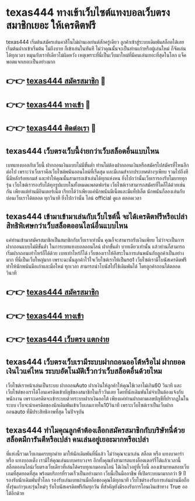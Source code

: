 # texas444 ทางเข้าเว็บไซต์แทงบอลเว็บตรง สมาชิกเยอะ ให้เครดิตฟรี

texas444 เริ่มต้นสมัครเล่นคาสิโนไม่ผ่านเอเย่นต์สักครู่เดียว ลูกค้าเข้าสู่ระบบเดิมพันสล็อตได้เลยเริ่มต้นฝากเข้าเริ่มต้น ไม่ถึงบาท ก็เข้าเล่นในทันที ไม่ว่าคุณนั้นจะเป็นท่านเก่าหรือผู้เล่นใหม่ ก็จัดเล่นได้ทุกเวลา หมุนกับเราทีเดียวไม่ผิดหวัง เหตุเพราะที่นี่เป็นเว็บมาใหม่ที่มีคนเล่นเยอะที่สุดในโลก แจ็คพอตแจกเยอะเป็นอย่างมาก

## 👉👉 [texas444 สมัครสมาชิก](https://bit.ly/3Ckzg5n) 🎰
## 👉👉 [texas444 ทางเข้า](https://bit.ly/3Ckzg5n) 🎰
## 👉👉 [texas444 ติดต่อเรา](https://bit.ly/3Ckzg5n) 🎰

## texas444 เว็บตรงเว็บนี้ง่ายกว่าเว็บสล็อตอื่นแบบไหน
เบทแทงบอลกับเว็บนี้ ฝากถอนเงินแบบไม่มีขั้นต่ำ ท่านไม่ต้องฝากถอนเงินหรือสมัครไปสมัครที่ไหนอีกต่อไป เพราะว่าเว็บเราคือเว็บไซต์พนันออนไลน์ที่เริ่ดสุด และมีเกมส์จากประเทศต่างๆเพียบ รวมไปถึงทีนี่มีหลักร้อยเกมส์ และทำให้คุณนั้นสามารถเข้าเล่นได้ทุกแห่งหน ยิ่งไปกว่านั้นเว็บเรารองรับโมบายทุกรุ่น เว็บไซต์เรารองรับได้ทุกรูปแบบในทั้งหมดแพลตฟอร์ม เว็บไซต์เราสามารถสมัครที่ใดก็ได้ด้วยเช่นกัน เพียงแต่ท่านมีอินเตอร์เน็ต เรียกได้ว่าเพียงแค่นักพนันมีเน็ตและมีแท็ปเล็ต นักพนันก็ลองเล่นกับบ่อนเว็บเราได้ตลอด ทุกวินาที ยิ่งไปกว่านั้น ไลน์ official ดูแล ตลอดเวลา

## texas444 เข้ามาเข้ามาเล่นกับเว็บไซต์นี้ จะได้เครดิตฟรีหรือเปล่า สิทธิพิเศษกว่าเว็บสล็อตออนไลน์อื่นแบบไหน
แค่ท่านเข้ามาสมัครสมาชิกเป็นสมาชิกกับเว็บเราเท่านั้น คุณก็จะสามารถรับเงินเพียบ ไม่ว่าจะเป็นการฝากถอนแบบไม่มีขั้นต่ำ ในการเบทแทงบอลออนไลน์ ฝากขั้นต่ำ บาทเดียวเท่านั้น แล้วท่านก็สามารถเริ่มฝากถอนเท่าไหร่ก็ได้ด้วย เบทเท่าไหร่ก็ได้ เว็บของเราให้อิสระในการเล่นพนันกับลูกค้าเป็นอย่างมาก ที่นี่เป็นเว็บใหญ่มาก เพราะฉะนั้นลูกค้าไว้ใจเว็บไซต์เราให้เป็นno1 เว็บไซต์เรามีโบนัสเครดิตฟรี ทำให้นักพนันมือเก่าและมือใหม่ ทุกเวลา สามารถนำโบนัสไปใช้เดิมพันได้ โดยลูกค้าถอนได้ตลอดวินาที

## 👉👉 [texas444 สมัครสมาชิก](https://bit.ly/3Ckzg5n)
## 👉👉 [texas444 ทางเข้า](https://bit.ly/3Ckzg5n)
## 👉👉 [texas444 เว็บตรง แตกง่าย](https://bit.ly/3Ckzg5n)

## texas444 เว็บตรงเว็บเรามีระบบฝากถอนออโต้หรือไม่ ฝากยอดเงินไวแค่ไหน ระบบอัตโนมัติเร็วกว่าเว็บสล็อตอื่นด้วยไหม
เว็บไซต์เราหน้าเล่นเป็นระบบ ฝากถอนAuto ฝากเงินให้ลูกค้าให้คุณใช้เวลาไม่เกิน60 วินาที และเว็บไซต์ของเราได้โอนเครดิตเข้าบัญชีของสมาชิกในเร็ววันเลย โดยที่นักเดิมพันไม่จำเป็นต้องแจ้งกับพนักงาน เพราะเครดิตจะเข้าระบบด้วยระบบฝากเงินออโต้ เพียงแค่ท่านฝากตามเลขบัญชีที่ปรากฏในในระบบ เว็บจะนำเครดิตของนักเดิมพันเข้าเว็บเกมภายใน10วินาที เพราะเว็บไซต์เราเป็นเว็บฝากถอนauto ที่มีประสิทธิภาพที่สุด ในปัจจุบัน

## texas444 ทำไมคุณลูกค้าต้องเลือกสมัครสมาชิกกับบริษัทนี่ด้วย สล็อตมีการันตีหรือเปล่า คนเล่นอยู่เยอะมากหรือเปล่า
ที่แห่งนี้รวมเว็บเกมครบทุกค่าย มาให้นักเดิมพันที่นี่แล้ว ไม่ว่าคุณจะมาเล่น สล็อต หรือ แทงบาคาร่า หรือ แทงบอลเต็ง เรามีให้คุณเล่นแบบครบวงจร อีกทั้งคุณยังสามารถแทงล็อตเตอร์รี่ได้แล้วเวลานี้ สล็อตออนไลน์เว็บตรงเว็บเดียวที่เล่นได้ครบทุกเกมออนไลน์ ได้เงินไวอยู่ที่เว็บนี้ ลองเข้ามาทดสอบเว็บเกมที่สุดยอดที่สุด พร้อมบริการที่รวดเร็วเป็นอย่างมาก เว็บนี้เป็นมืออาชีพ ที่เปิดระบบมามากกว่า 9 ปี รองรับนักเดิมพันทั่วโลก รองรับเล่นเบทผ่านมือถือของคุณได้ทุกนาที เว็บไซต์รองรับการเล่นผ่านมือถือ ทั้งรุ่นเก่าๆและรุ่นใหม่ๆ รับโบนัสเครดิตฟรีกันทุกวัน ที่สำคัญยังมีรองรับการโอนเงินเข้าทาง True ออโต้อีกด้วย
